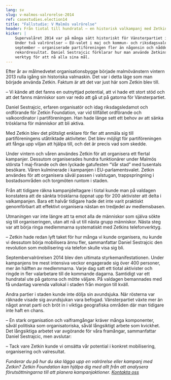 ```yaml
---
lang: sv
slug: v-malmos-valrorelse-2014
ref: casestudies.election14
title: "Fallstudie: V Malmös valrörelse"
header: Från tiotal till hundratal – en historisk valkampanj med Zetkin
kicker: |
    Supervalåret 2014 var på många sätt historiskt för Vänsterpartiet i Malmö.
    Under två valrörelser – EU-valet i maj och kommun- och riksdagsvalet i
    september – organiserade partiföreningen fler än någonsin och nådde
    rekordresultat. Daniel Sestrajcic förklarar hur man använde Zetkins
    verktyg för att nå alla sina mål.
---
```


Efter år av målmedvetet organisationsbygge började malmövänstern vintern 2013
rulla igång sin historiska valmaskin. Det var i detta läge som man började
använda Zetkin. Faktum är att det var just här som Zetkin blev till.

– Vi kände att det fanns en outnyttjad potential, att vi hade ett stort stöd
och att det fanns människor som var redo att gå ut på gatorna för
Vänsterpartiet.

Daniel Sestrajcic, erfaren organisatör och idag riksdagsledamot och ordförande
för Zetkin Foundation, var vid tillfället ordförande och valkoordinator i
partiföreningen. Han hade länge sett ett behov av att sänka trösklarna för
människor att bli aktiva.

Med Zetkin blev det plötsligt enklare för fler att anmäla sig till
partiföreningens utåtriktade aktiviteter. Det blev möjligt för partiföreningen
att fånga upp viljan att hjälpa till, och det är precis vad som skedde.

Under vintern och våren användes Zetkin för att organisera ett flertal
kampanjer. Dessutom organiserades hundra funktionärer under Malmös största
1 maj-firande och den lyckade gatufesten “Vår stad” med tusentals besökare.
Våren kulminerade i kampanjen i EU-parlamentsvalet. Zetkin användes för att
organisera såväl passen i valstugan, trappspringning i bostadsområden och
torgmöten runtom i staden.

Från att tidigare räkna kampanjdeltagare i tiotal kunde man på valdagen
konstatera att de sänkta trösklarna öppnat upp för 200 aktivister att delta
i valkampanjen. Bara ett halvår tidigare hade det inte varit praktiskt
genomförbart att effektivt organisera nästan en tredjedel av medlemsbasen.

Utmaningen var inte längre att ta emot alla de människor som själva sökte
sig till organiseringen, utan att nå ut till nästa grupp människor. Nästa
steg var att börja ringa medlemmarna systematiskt med Zetkins telefonverktyg.

– Zetkin hade redan lyft taket för hur många vi kunde organisera, nu kunde vi
dessutom börja mobilisera ännu fler, sammanfattar Daniel Sestrajcic den
revolution som mobilisering via telefon skulle visa sig bli.

Septembervalrörelsen 2014 blev den ultimata styrkemanifestationen. Under
kampanjens tre mest intensiva veckor engagerade sig över 400 personer, mer än
hälften av medlemmarna. Varje dag satt ett tiotal aktivister och ringde in
fler valarbetare till de kommande dagarna. Samtidigt var ett hundratal ute på
gatorna och mötte väljare. På valdagen bemannades med få undantag varenda
vallokal i staden från morgon till kväll.

Andra partier i staden kunde inte dölja sin avundsjuka. När rösterna var
räknade visade sig avundsjukan vara befogad. Vänsterpartiet växte mer än något
annat parti och bröt in i viktiga geografiska områden där man tidigare inte
haft en chans.

– En stark organisation och valframgångar kräver många komponenter, såväl
politiska som organisatoriska, såväl långsiktigt arbete som kvickhet. Det
långsiktiga arbetet var avgörande för våra framångar, sammanfattar Daniel
Sestrajcic, men avslutar:

– Tack vare Zetkin kunde vi omsätta vår potential i konkret mobilisering,
organisering och valresultat.

_Funderar du på hur du ska lägga upp en valrörelse eller kampanj med Zetkin?
Zetkin Foundation kan hjälpa dig med allt från att analysera förutsättningarna
till att planera kampanjaktioner.
[Kontakta oss](/sv/kontakt)_

